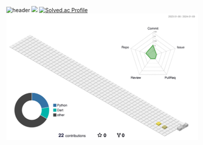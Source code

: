 ![header](https://capsule-render.vercel.app/api?type=waving&color=timeAuto&text=강병수입니다)
<a href="https://opgc.me/#/users/Kbyungs" target="_blank"><img src="https://api.opgc.me/githubs/users/Kbyungs/tag/?theme=basic" /></a>
[![Solved.ac Profile](http://mazassumnida.wtf/api/v2/generate_badge?boj=jasonkbs)](https://solved.ac/jasonkbs/)
![](profile-3d-contrib/profile-season-animate.svg)
